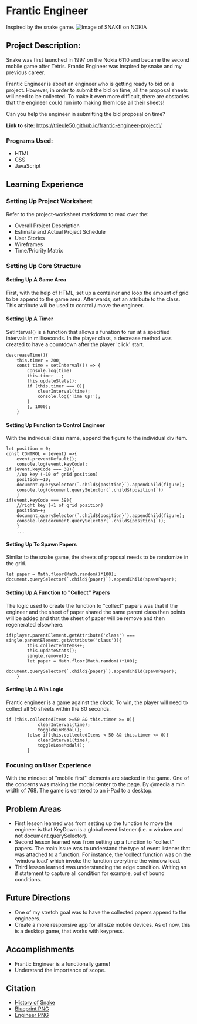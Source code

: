 # Frantic Engineer
Inspired by the snake game.
![Image of SNAKE on NOKIA](https://theprint.in/wp-content/uploads/2020/07/brandma-snake-game.jpg)

## Project Description: 

Snake was first launched in 1997 on the Nokia 6110 and became the second mobile game after Tetris. Frantic Engineer was inspired by snake and my previous career. 

Frantic Engineer is about an engineer who is getting ready to bid on a project. However, in order to submit the bid on time, all the proposal sheets will need to be collected. To make it even more difficult, there are obstacles that the engineer could run into making them lose all their sheets!

Can you help the engineer in submitting the bid proposal on time?

**Link to site:** https://trieule50.github.io/frantic-engineer-project1/

### Programs Used:
- HTML
- CSS
- JavaScript

## Learning Experience

### Setting Up Project Worksheet
Refer to the project-worksheet markdown to read over the:
- Overall Project Description 
- Estimate and Actual Project Schedule
- User Stories
- Wireframes
- Time/Priority Matrix

### Setting Up Core Structure

#### Setting Up A Game Area
First, with the help of HTML, set up a container and loop the amount of grid to be append to the game area. Afterwards, set an attribute to the class. This attribute will be used to control / move the engineer.
#### Setting Up A Timer
SetInterval() is a function that allows a funation to run at a specified intervals in milliseconds. In the player class, a decrease method was created to have a countdown after the player 'click' start. 

    descreaseTime(){
        this.timer = 200;
        const time = setInterval(() => {
            console.log(time)
            this.timer --;
            this.updateStats();
            if (this.timer === 0){
                clearInterval(time);
                console.log('Time Up!');
            }
            }, 1000);
        }
#### Setting Up Function to Control Engineer
With the individual class name, append the figure to the individual div item. 

    let position = 0;
    const CONTROL = (event) =>{
        event.preventDefault();
        console.log(event.keyCode);
    if (event.keyCode === 38){
        //up key (-10 of grid position)
        position-=10;
        document.querySelector(`.child${position}`).appendChild(figure);
        console.log(document.querySelector(`.child${position}`))
        }
    if(event.keyCode === 39){
        //right key (+1 of grid position)
        position++;
        document.querySelector(`.child${position}`).appendChild(figure);
        console.log(document.querySelector(`.child${position}`));
        }
        ...

#### Setting Up To Spawn Papers
Similar to the snake game, the sheets of proposal needs to be randomize in the grid. 

    let paper = Math.floor(Math.random()*100);
    document.querySelector(`.child${paper}`).appendChild(spawnPaper);

#### Setting Up A Function to "Collect" Papers
The logic used to create the function to "collect" papers was that if the engineer and the sheet of paper shared the same parent class then points will be added and that the sheet of paper will be remove and then regenerated elsewhere. 

    if(player.parentElement.getAttribute('class') === single.parentElement.getAttribute('class')){
            this.collectedItems++;
            this.updateStats();
            single.remove();
            let paper = Math.floor(Math.random()*100);
            document.querySelector(`.child${paper}`).appendChild(spawnPaper);
        }

#### Setting Up A Win Logic

Frantic engineer is a game against the clock. To win, the player will need to collect all 50 sheets within the 80 seconds. 

    if (this.collectedItems >=50 && this.timer >= 0){
                clearInterval(time);
                toggleWinModal();
            }else if(this.collectedItems < 50 && this.timer <= 0){
                clearInterval(time);
                toggleLoseModal();
            }

### Focusing on User Experience
With the mindset of "mobile first" elements are stacked in the game. One of the concerns was making the modal center to the page. By @media a min width of 768. The game is centered to an i-Pad to a desktop. 


## Problem Areas 
- First lesson learned was from setting up the function to move the engineer is that KeyDown is a global event listener (i.e. = window and not document.querySelector).
- Second lesson learned was from setting up a function to "collect" papers. The main issue was to understand the type of event listener that was attached to a function. For instance, the 'collect function was on the 'window load' which invoke the function everytime the window load. 
- Third lesson learned was understanding the edge condition. Writing an if statement to capture all condition for example, out of bound conditions. 

## Future Directions
- One of my stretch goal was to have the collected papers append to the engineers.
- Create a more responsive app for all size mobile devices. As of now, this is a desktop game, that works with keypress. 

## Accomplishments 
- Frantic Engineer is a functionally game! 
- Understand the importance of scope. 

## Citation
- [History of Snake](https://www.itsnicethat.com/features/taneli-armanto-the-history-of-snake-design-legacies-230221)
- [Blueprint PNG](https://www.subpng.com/png-d1xs5s/)
- [Engineer PNG](https://www.pinterest.com/leojackmystic7/engineer-cartoon/)